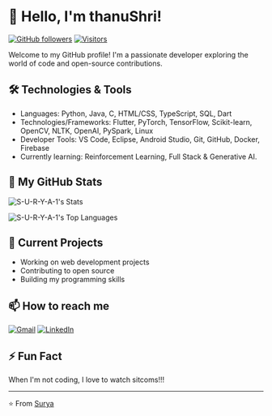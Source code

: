 # 👋 Hello, I'm thanuShri!

[![GitHub followers](https://img.shields.io/github/followers/Thanushri03?style=social)](https://github.com/Thanushri03)
[![Visitors](https://komarev.com/ghpvc/?username=Thanushri03&color=blue)](https://github.com/Thanushri03)

Welcome to my GitHub profile! I'm a passionate developer exploring the world of code and open-source contributions.

## 🛠️ Technologies & Tools

- Languages: Python, Java, C, HTML/CSS, TypeScript, SQL, Dart
- Technologies/Frameworks: Flutter, PyTorch, TensorFlow, Scikit-learn, OpenCV, NLTK, OpenAI, PySpark, Linux
- Developer Tools: VS Code, Eclipse, Android Studio, Git, GitHub, Docker, Firebase
- Currently learning: Reinforcement Learning, Full Stack & Generative AI.

## 🌱 My GitHub Stats
![S-U-R-Y-A-1's Stats](https://github-readme-stats.vercel.app/api?username=S-U-R-Y-A-1&theme=blueberry&show_icons=true&hide_border=true&count_private=true)
<p align="center">

![S-U-R-Y-A-1's Top Languages](https://github-readme-stats.vercel.app/api/top-langs/?username=S-U-R-Y-A-1&theme=blueberry&show_icons=true&hide_border=true&layout=compact)
</p>

## 🔭 Current Projects

- Working on web development projects
- Contributing to open source
- Building my programming skills

## 📫 How to reach me

[![Gmail](https://img.shields.io/badge/-Gmail-D14836?style=flat&logo=Gmail&logoColor=white)](mailto:suryasabari7711@gmail.com)
[![LinkedIn](https://img.shields.io/badge/-LinkedIn-0077B5?style=flat&logo=LinkedIn&logoColor=white)](https://www.linkedin.com/in/suryasivakumar1/)

## ⚡ Fun Fact

When I'm not coding, I love to watch sitcoms!!!

---

⭐ From [Surya](https://github.com/S-U-R-Y-A-1)
